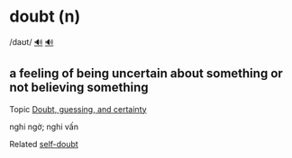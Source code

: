 # doubt (n)

/daʊt/ [🔊](https://www.oxfordlearnersdictionaries.com/media/english/uk_pron/d/dou/doubt/doubt__gb_1.mp3) [🔊](https://www.oxfordlearnersdictionaries.com/media/english/us_pron/d/dou/doubt/doubt__us_1.mp3)

## a feeling of being uncertain about something or not believing something

Topic [Doubt, guessing, and certainty](../topics/doubt-guessing-and-certainty.md#doubt-guessing--certainty)

nghi ngờ; nghi vấn

Related [self-doubt](../s/self-doubt-n.md#the-feeling-that-you-are-not-good-enough)